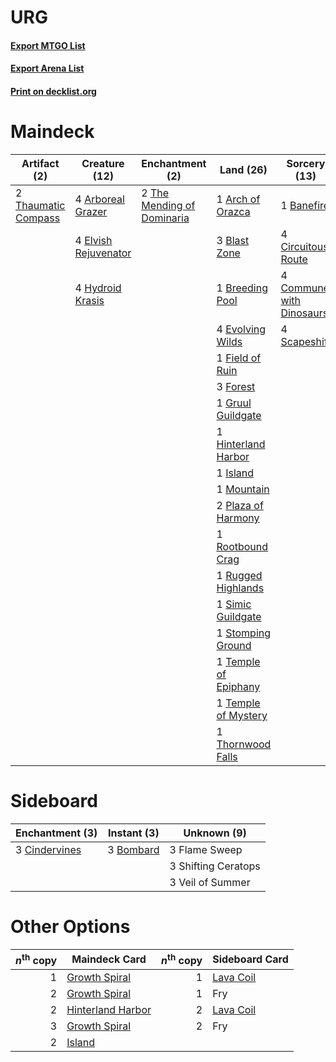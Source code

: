 # URG

#### [Export MTGO List](../collection/URG/URG.txt)
#### [Export Arena List](../collection/URG/URG_arena.txt)
#### [Print on decklist.org](http://decklist.org/?deckmain=4%09Arboreal%20Grazer%0A1%09Arch%20of%20Orazca%0A1%09Banefire%0A3%09Blast%20Zone%0A1%09Breeding%20Pool%0A4%09Circuitous%20Route%0A4%09Commune%20with%20Dinosaurs%0A4%09Elvish%20Rejuvenator%0A4%09Evolving%20Wilds%0A1%09Field%20of%20Ruin%0A4%09Field%20of%20the%20Dead%0A3%09Forest%0A1%09Golos,%20Tireless%20Pilgrim%0A1%09Gruul%20Guildgate%0A1%09Hinterland%20Harbor%0A4%09Hydroid%20Krasis%0A1%09Island%0A1%09Mountain%0A2%09Plaza%20of%20Harmony%0A1%09Rootbound%20Crag%0A1%09Rugged%20Highlands%0A4%09Scapeshift%0A1%09Simic%20Guildgate%0A1%09Stomping%20Ground%0A1%09Temple%20of%20Epiphany%0A1%09Temple%20of%20Mystery%0A2%09Thaumatic%20Compass%0A2%09The%20Mending%20of%20Dominaria%0A1%09Thornwood%20Falls&deckside=3%09Bombard%0A3%09Cindervines%0A3%09Flame%20Sweep%0A3%09Shifting%20Ceratops%0A3%09Veil%20of%20Summer)
# Maindeck

|                                         Artifact (2)                                         |                                         Creature (12)                                         |                                           Enchantment (2)                                           |                                           Land (26)                                           |                                           Sorcery (13)                                            |       Unknown (5)       |
|----------------------------------------------------------------------------------------------|-----------------------------------------------------------------------------------------------|-----------------------------------------------------------------------------------------------------|-----------------------------------------------------------------------------------------------|---------------------------------------------------------------------------------------------------|-------------------------|
|2 [Thaumatic Compass](http://gatherer.wizards.com/Pages/Card/Details.aspx?multiverseid=435408)|4 [Arboreal Grazer](http://gatherer.wizards.com/Pages/Card/Details.aspx?multiverseid=461076)   |2 [The Mending of Dominaria](http://gatherer.wizards.com/Pages/Card/Details.aspx?multiverseid=443061)|1 [Arch of Orazca](http://gatherer.wizards.com/Pages/Card/Details.aspx?multiverseid=439849)    |1 [Banefire](http://gatherer.wizards.com/Pages/Card/Details.aspx?multiverseid=186613)              |4 Field of the Dead      |
|                                                                                              |4 [Elvish Rejuvenator](http://gatherer.wizards.com/Pages/Card/Details.aspx?multiverseid=447316)|                                                                                                     |3 [Blast Zone](http://gatherer.wizards.com/Pages/Card/Details.aspx?multiverseid=461171)        |4 [Circuitous Route](http://gatherer.wizards.com/Pages/Card/Details.aspx?multiverseid=452875)      |1 Golos, Tireless Pilgrim|
|                                                                                              |4 [Hydroid Krasis](http://gatherer.wizards.com/Pages/Card/Details.aspx?multiverseid=457327)    |                                                                                                     |1 [Breeding Pool](http://gatherer.wizards.com/Pages/Card/Details.aspx?multiverseid=97088)      |4 [Commune with Dinosaurs](http://gatherer.wizards.com/Pages/Card/Details.aspx?multiverseid=435336)|                         |
|                                                                                              |                                                                                               |                                                                                                     |4 [Evolving Wilds](http://gatherer.wizards.com/Pages/Card/Details.aspx?multiverseid=426944)    |4 [Scapeshift](http://gatherer.wizards.com/Pages/Card/Details.aspx?multiverseid=447337)            |                         |
|                                                                                              |                                                                                               |                                                                                                     |1 [Field of Ruin](http://gatherer.wizards.com/Pages/Card/Details.aspx?multiverseid=435415)     |                                                                                                   |                         |
|                                                                                              |                                                                                               |                                                                                                     |3 [Forest](http://gatherer.wizards.com/Pages/Card/Details.aspx?multiverseid=439860)            |                                                                                                   |                         |
|                                                                                              |                                                                                               |                                                                                                     |1 [Gruul Guildgate](http://gatherer.wizards.com/Pages/Card/Details.aspx?multiverseid=376359)   |                                                                                                   |                         |
|                                                                                              |                                                                                               |                                                                                                     |1 [Hinterland Harbor](http://gatherer.wizards.com/Pages/Card/Details.aspx?multiverseid=443128) |                                                                                                   |                         |
|                                                                                              |                                                                                               |                                                                                                     |1 [Island](http://gatherer.wizards.com/Pages/Card/Details.aspx?multiverseid=439857)            |                                                                                                   |                         |
|                                                                                              |                                                                                               |                                                                                                     |1 [Mountain](http://gatherer.wizards.com/Pages/Card/Details.aspx?multiverseid=439859)          |                                                                                                   |                         |
|                                                                                              |                                                                                               |                                                                                                     |2 [Plaza of Harmony](http://gatherer.wizards.com/Pages/Card/Details.aspx?multiverseid=457398)  |                                                                                                   |                         |
|                                                                                              |                                                                                               |                                                                                                     |1 [Rootbound Crag](http://gatherer.wizards.com/Pages/Card/Details.aspx?multiverseid=420934)    |                                                                                                   |                         |
|                                                                                              |                                                                                               |                                                                                                     |1 [Rugged Highlands](http://gatherer.wizards.com/Pages/Card/Details.aspx?multiverseid=420935)  |                                                                                                   |                         |
|                                                                                              |                                                                                               |                                                                                                     |1 [Simic Guildgate](http://gatherer.wizards.com/Pages/Card/Details.aspx?multiverseid=376500)   |                                                                                                   |                         |
|                                                                                              |                                                                                               |                                                                                                     |1 [Stomping Ground](http://gatherer.wizards.com/Pages/Card/Details.aspx?multiverseid=405110)   |                                                                                                   |                         |
|                                                                                              |                                                                                               |                                                                                                     |1 [Temple of Epiphany](http://gatherer.wizards.com/Pages/Card/Details.aspx?multiverseid=442808)|                                                                                                   |                         |
|                                                                                              |                                                                                               |                                                                                                     |1 [Temple of Mystery](http://gatherer.wizards.com/Pages/Card/Details.aspx?multiverseid=373571) |                                                                                                   |                         |
|                                                                                              |                                                                                               |                                                                                                     |1 [Thornwood Falls](http://gatherer.wizards.com/Pages/Card/Details.aspx?multiverseid=405420)   |                                                                                                   |                         |


# Sideboard

|                                    Enchantment (3)                                     |                                    Instant (3)                                     |    Unknown (9)    |
|----------------------------------------------------------------------------------------|------------------------------------------------------------------------------------|-------------------|
|3 [Cindervines](http://gatherer.wizards.com/Pages/Card/Details.aspx?multiverseid=457305)|3 [Bombard](http://gatherer.wizards.com/Pages/Card/Details.aspx?multiverseid=456557)|3 Flame Sweep      |
|                                                                                        |                                                                                    |3 Shifting Ceratops|
|                                                                                        |                                                                                    |3 Veil of Summer   |


# Other Options

|*n*<sup>th</sup> copy|                                       Maindeck Card                                        |*n*<sup>th</sup> copy|                                   Sideboard Card                                   |
|--------------------:|--------------------------------------------------------------------------------------------|--------------------:|------------------------------------------------------------------------------------|
|                    1|[Growth Spiral](http://gatherer.wizards.com/Pages/Card/Details.aspx?multiverseid=457322)    |                    1|[Lava Coil](http://gatherer.wizards.com/Pages/Card/Details.aspx?multiverseid=452858)|
|                    2|[Growth Spiral](http://gatherer.wizards.com/Pages/Card/Details.aspx?multiverseid=457322)    |                    1|Fry                                                                                 |
|                    2|[Hinterland Harbor](http://gatherer.wizards.com/Pages/Card/Details.aspx?multiverseid=443128)|                    2|[Lava Coil](http://gatherer.wizards.com/Pages/Card/Details.aspx?multiverseid=452858)|
|                    3|[Growth Spiral](http://gatherer.wizards.com/Pages/Card/Details.aspx?multiverseid=457322)    |                    2|Fry                                                                                 |
|                    2|[Island](http://gatherer.wizards.com/Pages/Card/Details.aspx?multiverseid=439857)           |                     |                                                                                    |

